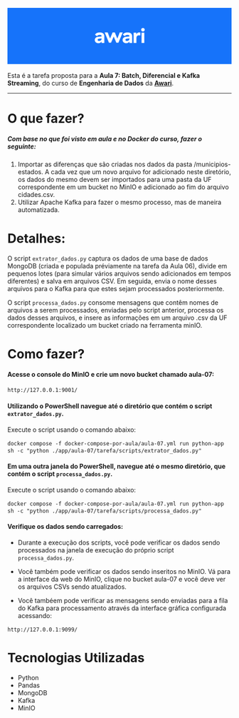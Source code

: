 ![header-awari.png](https://github.com/BinariesGoalls/Awari-Engenharia-de-Dados/blob/master/awari-header.png)

Esta é a tarefa proposta para a **Aula 7: Batch, Diferencial e Kafka Streaming**, do curso de **Engenharia de Dados** da **[Awari](https://awari.com.br/)**.

---

# O que fazer?
##### Com base no que foi visto em aula e no Docker do curso, fazer o seguinte:

1. Importar as diferenças que são criadas nos dados da pasta /municipios-estados. A cada vez que um novo arquivo for adicionado neste diretório, os dados do mesmo devem ser importados para uma pasta da UF correspondente em um bucket no MinIO e adicionado ao fim do arquivo cidades.csv.
2. Utilizar Apache Kafka para fazer o mesmo processo, mas de maneira automatizada.

# Detalhes:

O script <code>extrator_dados.py</code> captura os dados de uma base de dados MongoDB (criada e populada préviamente na tarefa da Aula 06), divide em pequenos lotes (para simular vários arquivos sendo adicionados em tempos diferentes) e salva em arquivos CSV. Em seguida, envia o nome desses arquivos para o Kafka para que estes sejam processados posteriormente.

O script <code>processa_dados.py</code> consome mensagens que contêm nomes de arquivos a serem processados, enviadas pelo script anterior, processa os dados desses arquivos, e insere as informações em um arquivo .csv da UF correspondente localizado um bucket criado na ferramenta minIO.

# Como fazer?

#### Acesse o console do MinIO e crie um novo bucket chamado aula-07:

```
http://127.0.0.1:9001/
```

#### Utilizando o PowerShell navegue até o diretório que contém o script <code>extrator_dados.py</code>.
Execute o script usando o comando abaixo: 

```
docker compose -f docker-compose-por-aula/aula-07.yml run python-app sh -c "python ./app/aula-07/tarefa/scripts/extrator_dados.py"
```

#### Em uma outra janela do PowerShell, navegue até o mesmo diretório, que contém o script <code>processa_dados.py</code>.
Execute o script usando o comando abaixo: 

```
docker compose -f docker-compose-por-aula/aula-07.yml run python-app sh -c "python ./app/aula-07/tarefa/scripts/processa_dados.py"
```


#### Verifique os dados sendo carregados:

* Durante a execução dos scripts, você pode verificar os dados sendo processados na janela de execução do próprio script <code>processa_dados.py</code>.
  
* Você também pode verificar os dados sendo inseritos no MinIO. Vá para a interface da web do MinIO, clique no bucket aula-07 e você deve ver os arquivos CSVs sendo atualizados.
  
* Você tambéem pode verificar as mensagens sendo enviadas para a fila do Kafka para processamento através da interface gráfica configurada acessando:

```
http://127.0.0.1:9099/
```

# Tecnologias Utilizadas

* Python
* Pandas
* MongoDB
* Kafka
* MinIO
